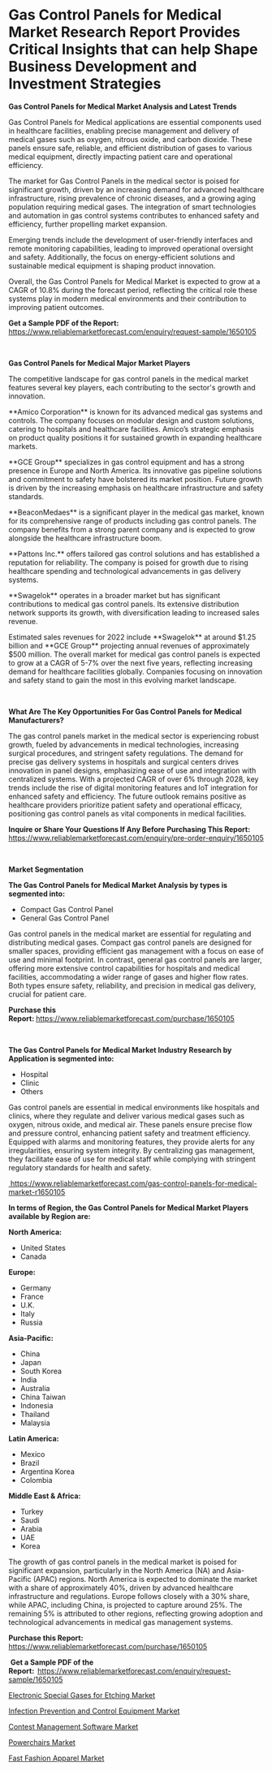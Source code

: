 <p><h1>Gas Control Panels for Medical Market Research Report Provides Critical Insights that can help Shape Business Development and Investment Strategies</h1></p><p><strong>Gas Control Panels for Medical Market Analysis and Latest Trends</strong></p>
<p><p>Gas Control Panels for Medical applications are essential components used in healthcare facilities, enabling precise management and delivery of medical gases such as oxygen, nitrous oxide, and carbon dioxide. These panels ensure safe, reliable, and efficient distribution of gases to various medical equipment, directly impacting patient care and operational efficiency.</p><p>The market for Gas Control Panels in the medical sector is poised for significant growth, driven by an increasing demand for advanced healthcare infrastructure, rising prevalence of chronic diseases, and a growing aging population requiring medical gases. The integration of smart technologies and automation in gas control systems contributes to enhanced safety and efficiency, further propelling market expansion.</p><p>Emerging trends include the development of user-friendly interfaces and remote monitoring capabilities, leading to improved operational oversight and safety. Additionally, the focus on energy-efficient solutions and sustainable medical equipment is shaping product innovation.</p><p>Overall, the Gas Control Panels for Medical Market is expected to grow at a CAGR of 10.8% during the forecast period, reflecting the critical role these systems play in modern medical environments and their contribution to improving patient outcomes.</p></p>
<p><strong>Get a Sample PDF of the Report:&nbsp;</strong> <a href="https://www.reliablemarketforecast.com/enquiry/request-sample/1650105?utm_campaign=121&utm_medium=2&utm_source=Github&utm_content=ia&utm_term=26092024&utm_id=gas-control-panels-for-medical">https://www.reliablemarketforecast.com/enquiry/request-sample/1650105</a></p>
<p>&nbsp;</p>
<p><strong>Gas Control Panels for Medical Major Market Players</strong></p>
<p><p>The competitive landscape for gas control panels in the medical market features several key players, each contributing to the sector's growth and innovation. </p><p>**Amico Corporation** is known for its advanced medical gas systems and controls. The company focuses on modular design and custom solutions, catering to hospitals and healthcare facilities. Amico’s strategic emphasis on product quality positions it for sustained growth in expanding healthcare markets.</p><p>**GCE Group** specializes in gas control equipment and has a strong presence in Europe and North America. Its innovative gas pipeline solutions and commitment to safety have bolstered its market position. Future growth is driven by the increasing emphasis on healthcare infrastructure and safety standards.</p><p>**BeaconMedaes** is a significant player in the medical gas market, known for its comprehensive range of products including gas control panels. The company benefits from a strong parent company and is expected to grow alongside the healthcare infrastructure boom.</p><p>**Pattons Inc.** offers tailored gas control solutions and has established a reputation for reliability. The company is poised for growth due to rising healthcare spending and technological advancements in gas delivery systems.</p><p>**Swagelok** operates in a broader market but has significant contributions to medical gas control panels. Its extensive distribution network supports its growth, with diversification leading to increased sales revenue.</p><p>Estimated sales revenues for 2022 include **Swagelok** at around $1.25 billion and **GCE Group** projecting annual revenues of approximately $500 million. The overall market for medical gas control panels is expected to grow at a CAGR of 5-7% over the next five years, reflecting increasing demand for healthcare facilities globally. Companies focusing on innovation and safety stand to gain the most in this evolving market landscape.</p></p>
<p>&nbsp;</p>
<p><strong>What Are The Key Opportunities For Gas Control Panels for Medical Manufacturers?</strong></p>
<p><p>The gas control panels market in the medical sector is experiencing robust growth, fueled by advancements in medical technologies, increasing surgical procedures, and stringent safety regulations. The demand for precise gas delivery systems in hospitals and surgical centers drives innovation in panel designs, emphasizing ease of use and integration with centralized systems. With a projected CAGR of over 6% through 2028, key trends include the rise of digital monitoring features and IoT integration for enhanced safety and efficiency. The future outlook remains positive as healthcare providers prioritize patient safety and operational efficacy, positioning gas control panels as vital components in medical facilities.</p></p>
<p><strong>Inquire or Share Your Questions If Any Before Purchasing This Report:</strong> <a href="https://www.reliablemarketforecast.com/enquiry/pre-order-enquiry/1650105?utm_campaign=121&utm_medium=2&utm_source=Github&utm_content=ia&utm_term=26092024&utm_id=gas-control-panels-for-medical">https://www.reliablemarketforecast.com/enquiry/pre-order-enquiry/1650105</a></p>
<p>&nbsp;</p>
<p><strong>Market Segmentation</strong></p>
<p><strong>The Gas Control Panels for Medical Market Analysis by types is segmented into:</strong></p>
<p><ul><li>Compact Gas Control Panel</li><li>General Gas Control Panel</li></ul></p>
<p><p>Gas control panels in the medical market are essential for regulating and distributing medical gases. Compact gas control panels are designed for smaller spaces, providing efficient gas management with a focus on ease of use and minimal footprint. In contrast, general gas control panels are larger, offering more extensive control capabilities for hospitals and medical facilities, accommodating a wider range of gases and higher flow rates. Both types ensure safety, reliability, and precision in medical gas delivery, crucial for patient care.</p></p>
<p><strong>Purchase this Report:&nbsp;</strong><a href="https://www.reliablemarketforecast.com/purchase/1650105?utm_campaign=121&utm_medium=2&utm_source=Github&utm_content=ia&utm_term=26092024&utm_id=gas-control-panels-for-medical">https://www.reliablemarketforecast.com/purchase/1650105</a></p>
<p>&nbsp;</p>
<p><strong>The Gas Control Panels for Medical Market Industry Research by Application is segmented into:</strong></p>
<p><ul><li>Hospital</li><li>Clinic</li><li>Others</li></ul></p>
<p><p>Gas control panels are essential in medical environments like hospitals and clinics, where they regulate and deliver various medical gases such as oxygen, nitrous oxide, and medical air. These panels ensure precise flow and pressure control, enhancing patient safety and treatment efficiency. Equipped with alarms and monitoring features, they provide alerts for any irregularities, ensuring system integrity. By centralizing gas management, they facilitate ease of use for medical staff while complying with stringent regulatory standards for health and safety.</p></p>
<p><a href="https://www.reliablemarketforecast.com/gas-control-panels-for-medical-market-r1650105?utm_campaign=121&utm_medium=2&utm_source=Github&utm_content=ia&utm_term=26092024&utm_id=gas-control-panels-for-medical">&nbsp;https://www.reliablemarketforecast.com/gas-control-panels-for-medical-market-r1650105</a></p>
<p><strong>In terms of Region, the Gas Control Panels for Medical Market Players available by Region are:</strong></p>
<p>
    <p> <strong> North America: </strong>
        <ul>
            <li>United States</li>
            <li>Canada</li>
        </ul>
        </p> 
    <p> <strong> Europe: </strong>
        <ul>
            <li>Germany</li>
            <li>France</li>
            <li>U.K.</li>
            <li>Italy</li>
            <li>Russia</li>
        </ul>
        </p> 
    <p> <strong> Asia-Pacific: </strong>
        <ul>
            <li>China</li>
            <li>Japan</li>
            <li>South Korea</li>
            <li>India</li>
            <li>Australia</li>
            <li>China Taiwan</li>
            <li>Indonesia</li>
            <li>Thailand</li>
            <li>Malaysia</li>
        </ul>
        </p> 
    <p> <strong> Latin America: </strong>
        <ul>
            <li>Mexico</li>
            <li>Brazil</li>
            <li>Argentina Korea</li>
            <li>Colombia</li>
        </ul>
        </p> 
    <p> <strong> Middle East & Africa: </strong>
        <ul>
            <li>Turkey</li>
            <li>Saudi</li>
            <li>Arabia</li>
            <li>UAE</li>
            <li>Korea</li>
        </ul>
    </p>
    </p>
<p><p>The growth of gas control panels in the medical market is poised for significant expansion, particularly in the North America (NA) and Asia-Pacific (APAC) regions. North America is expected to dominate the market with a share of approximately 40%, driven by advanced healthcare infrastructure and regulations. Europe follows closely with a 30% share, while APAC, including China, is projected to capture around 25%. The remaining 5% is attributed to other regions, reflecting growing adoption and technological advancements in medical gas management systems.</p></p>
<p><strong>Purchase this Report: </strong><a href="https://www.reliablemarketforecast.com/purchase/1650105?utm_campaign=121&utm_medium=2&utm_source=Github&utm_content=ia&utm_term=26092024&utm_id=gas-control-panels-for-medical">https://www.reliablemarketforecast.com/purchase/1650105</a></p>
<p>&nbsp;<strong>Get a Sample PDF of the Report:&nbsp;&nbsp;</strong><a href="https://www.reliablemarketforecast.com/enquiry/request-sample/1650105?utm_campaign=121&utm_medium=2&utm_source=Github&utm_content=ia&utm_term=26092024&utm_id=gas-control-panels-for-medical">https://www.reliablemarketforecast.com/enquiry/request-sample/1650105</a></p>
<p><strong></strong></p>
<p><p><a href="https://github.com/RoccoManning/Market-Research-Report-List-7/blob/main/electronic-special-gases-for-etching-market.md?utm_campaign=121&utm_medium=2&utm_source=Github&utm_content=ia&utm_term=26092024&utm_id=gas-control-panels-for-medical">Electronic Special Gases for Etching Market</a></p><p><a href="https://github.com/michaelhall412/Market-Research-Report-List-1/blob/main/infection-prevention-and-control-equipment-market.md?utm_campaign=121&utm_medium=2&utm_source=Github&utm_content=ia&utm_term=26092024&utm_id=gas-control-panels-for-medical">Infection Prevention and Control Equipment Market</a></p><p><a href="https://www.linkedin.com/pulse/strategic-roadmap-global-contest-management-software-market-insights-e8mkf?utm_campaign=121&utm_medium=2&utm_source=Github&utm_content=ia&utm_term=26092024&utm_id=gas-control-panels-for-medical">Contest Management Software Market</a></p><p><a href="https://www.linkedin.com/pulse/powerchairs-market-global-share-ranking-overall-sales-w68ge?trackingId=l9D80lomRQKQ8H00vYEkeA%3D%3D&utm_campaign=121&utm_medium=2&utm_source=Github&utm_content=ia&utm_term=26092024&utm_id=gas-control-panels-for-medical">Powerchairs Market</a></p><p><a href="https://issuu.com/reportprime-2/docs/fast-fashion-apparel-market-size-20_d5121df3026235?utm_campaign=121&utm_medium=2&utm_source=Github&utm_content=ia&utm_term=26092024&utm_id=gas-control-panels-for-medical">Fast Fashion Apparel Market</a></p></p>